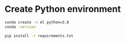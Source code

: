 # Create Python environment

```bash
conda create -n ml python=3.8
conda -version

pip install -r requirements.txt
```
